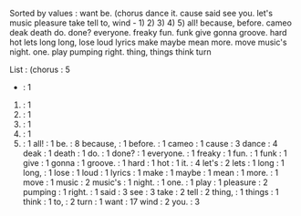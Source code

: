 Sorted by values :
want be. (chorus dance it. cause said see you. let's music pleasure take tell to, wind - 1) 2) 3) 4) 5) all! because, before. cameo deak death do. done? everyone. freaky fun. funk give gonna groove. hard hot lets long long, lose loud lyrics make maybe mean more. move music's night. one. play pumping right. thing, things think turn 

List :
(chorus : 5
- : 1
1) : 1
2) : 1
3) : 1
4) : 1
5) : 1
all! : 1
be. : 8
because, : 1
before. : 1
cameo : 1
cause : 3
dance : 4
deak : 1
death : 1
do. : 1
done? : 1
everyone. : 1
freaky : 1
fun. : 1
funk : 1
give : 1
gonna : 1
groove. : 1
hard : 1
hot : 1
it. : 4
let's : 2
lets : 1
long : 1
long, : 1
lose : 1
loud : 1
lyrics : 1
make : 1
maybe : 1
mean : 1
more. : 1
move : 1
music : 2
music's : 1
night. : 1
one. : 1
play : 1
pleasure : 2
pumping : 1
right. : 1
said : 3
see : 3
take : 2
tell : 2
thing, : 1
things : 1
think : 1
to, : 2
turn : 1
want : 17
wind : 2
you. : 3
